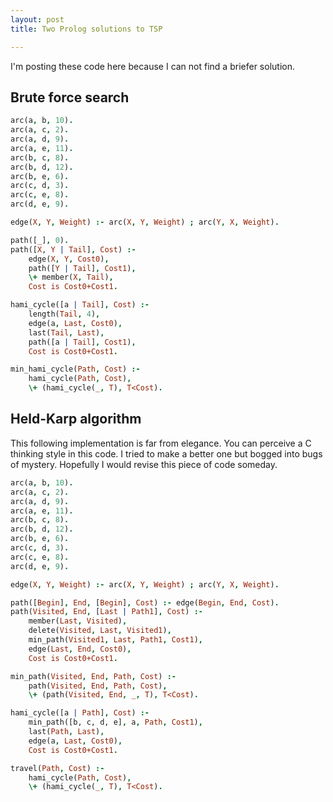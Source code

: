 ```yaml
---
layout: post
title: Two Prolog solutions to TSP

---
```

I'm posting these code here because I can not find a briefer solution.

## Brute force search

```prolog
arc(a, b, 10).
arc(a, c, 2).
arc(a, d, 9).
arc(a, e, 11).
arc(b, c, 8).
arc(b, d, 12).
arc(b, e, 6).
arc(c, d, 3).
arc(c, e, 8).
arc(d, e, 9).

edge(X, Y, Weight) :- arc(X, Y, Weight) ; arc(Y, X, Weight).

path([_], 0).
path([X, Y | Tail], Cost) :-
    edge(X, Y, Cost0),
    path([Y | Tail], Cost1),
    \+ member(X, Tail),
    Cost is Cost0+Cost1.

hami_cycle([a | Tail], Cost) :-
    length(Tail, 4),
    edge(a, Last, Cost0),
    last(Tail, Last),
    path([a | Tail], Cost1),
    Cost is Cost0+Cost1.

min_hami_cycle(Path, Cost) :-
    hami_cycle(Path, Cost),
    \+ (hami_cycle(_, T), T<Cost).
```

## Held-Karp algorithm

This following implementation is far from elegance. You can perceive a C thinking style in this code. I tried to make a better one but bogged into bugs of mystery. Hopefully I would revise this piece of code someday.

```prolog
arc(a, b, 10).
arc(a, c, 2).
arc(a, d, 9).
arc(a, e, 11).
arc(b, c, 8).
arc(b, d, 12).
arc(b, e, 6).
arc(c, d, 3).
arc(c, e, 8).
arc(d, e, 9).

edge(X, Y, Weight) :- arc(X, Y, Weight) ; arc(Y, X, Weight).

path([Begin], End, [Begin], Cost) :- edge(Begin, End, Cost).
path(Visited, End, [Last | Path1], Cost) :-
    member(Last, Visited),
    delete(Visited, Last, Visited1),
    min_path(Visited1, Last, Path1, Cost1),
    edge(Last, End, Cost0),
    Cost is Cost0+Cost1.

min_path(Visited, End, Path, Cost) :-
    path(Visited, End, Path, Cost),
    \+ (path(Visited, End, _, T), T<Cost).

hami_cycle([a | Path], Cost) :-
    min_path([b, c, d, e], a, Path, Cost1),
    last(Path, Last),
    edge(a, Last, Cost0),
    Cost is Cost0+Cost1.

travel(Path, Cost) :-
    hami_cycle(Path, Cost),
    \+ (hami_cycle(_, T), T<Cost).
```
